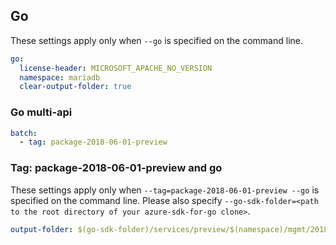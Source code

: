 ## Go

These settings apply only when `--go` is specified on the command line.

``` yaml $(go)
go:
  license-header: MICROSOFT_APACHE_NO_VERSION
  namespace: mariadb
  clear-output-folder: true
```

### Go multi-api

``` yaml $(go) && $(multiapi)
batch:
  - tag: package-2018-06-01-preview
```

### Tag: package-2018-06-01-preview and go 

These settings apply only when `--tag=package-2018-06-01-preview --go` is specified on the command line. 
Please also specify `--go-sdk-folder=<path to the root directory of your azure-sdk-for-go clone>`. 

``` yaml $(tag) == 'package-2018-06-01-preview' && $(go) 
output-folder: $(go-sdk-folder)/services/preview/$(namespace)/mgmt/2018-06-01-preview/$(namespace)
```
